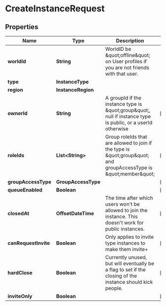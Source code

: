 

# CreateInstanceRequest


## Properties

| Name | Type | Description | Notes |
|------------ | ------------- | ------------- | -------------|
|**worldId** | **String** | WorldID be \&quot;offline\&quot; on User profiles if you are not friends with that user. |  |
|**type** | **InstanceType** |  |  |
|**region** | **InstanceRegion** |  |  |
|**ownerId** | **String** | A groupId if the instance type is \&quot;group\&quot;, null if instance type is public, or a userId otherwise |  [optional] |
|**roleIds** | **List&lt;String&gt;** | Group roleIds that are allowed to join if the type is \&quot;group\&quot; and groupAccessType is \&quot;member\&quot; |  [optional] |
|**groupAccessType** | **GroupAccessType** |  |  [optional] |
|**queueEnabled** | **Boolean** |  |  [optional] |
|**closedAt** | **OffsetDateTime** | The time after which users won&#39;t be allowed to join the instance. This doesn&#39;t work for public instances. |  [optional] |
|**canRequestInvite** | **Boolean** | Only applies to invite type instances to make them invite+ |  [optional] |
|**hardClose** | **Boolean** | Currently unused, but will eventually be a flag to set if the closing of the instance should kick people. |  [optional] |
|**inviteOnly** | **Boolean** |  |  [optional] |



